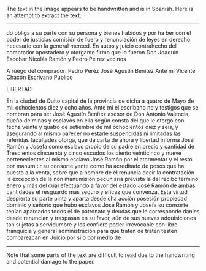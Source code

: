 The text in the image appears to be handwritten and is in Spanish. Here is an attempt to extract the text:

---

do obliga a su parte con su persona y bienes habidos y por ha
ber con el poder de justicias comisión de fuero y renunciación
de leyes en derecho necesario con la general merced. En autos
y juicio contrahecho del comprador apostadero y otorgante firmo
que lo fueron Don Joaquín Escobar Nicolás Ramón y Pedro Pe
rez vecinos

A ruego del comprador: Pedro Peréz
José Agustín Benítez
Ante mi Vicente Chacón
Escrivano Público

LIBERTAD

En la ciudad de Quito capital de la provincia de dicha a quatro
de Mayo de mil ochocientos diez y ocho años. Ante mí el escribano
no y testigos que se nombran para ser José Agustín Benítez asesor
de Don Antonio Valencia, dueño de minas y esclavos en ella según consta del
que le otorgó con fecha veinte y quatro de setiembre de mil ochocientos diez y seis,
y asegurando al mismo parecer no estarle suspendidas ni limitadas las referidas
facultades otorga, que da carta de ahora y libertad informa
José Ramón y Josefa como esclavo propio de su padre en
precio y cantidad de Trescientos cincuenta y cinco escudos
los ciento veinticinco y nueve pertenecientes al mismo esclavo José
Ramón por el atormentar y el resto por manumitir su consorte
yente como ha acreditado de pesos que ha puesto a la venta,
sobre que a nombre de él renuncia decir la contratación la excepción
de la non manumisión pecuniaria prevista la del recibo termino
enero y más del cual efectuando a favor del estado José Ramón
de ambas cantidades el resguardo más seguro y eficaz que
convenza. Esta virtud despierta su parte pinta y aparta desde
cha acción posesión propiedad dominio y señorío que hubo
esclavos José Ramón y Josefa su consorte tenían aparcados
todos el de patronato y deudas que le corresponde danles desde
renuncian y traspasan en su favor, aún de sus nuevas adquisiciones
tan sujetas a servidumbre y los confiere poder irrevocable
con libre franquicia y general administración para que traten de
traten testen comparezcan en Juicio por sí o por medio de

---

Note that some parts of the text are difficult to read due to the handwriting and potential damage to the paper.